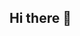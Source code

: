 ## Hi there 👋

<!--
**EltonGuardado/EltonGuardado** is a ✨ _special_ ✨ repository because its `README.md` (this file) appears on your GitHub profile.

Here are some ideas to get you started:

- 🔭 I’m currently working on passing my GCA!
- 🌱 I’m currently learning python. 
- 👯 I’m looking to collaborate on ...
- 🤔 I’m looking for help with anything that is visual implementation. 
- 💬 Ask me about ...
- 📫 How to reach me: elton.guardado@gmail.com
- 😄 Pronouns: ...
- ⚡ Fun fact: I was originally majoring in biomedical science. 
-->
